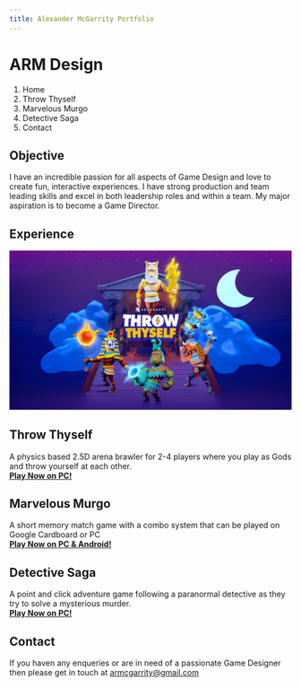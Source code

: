 ```yaml
---
title: Alexander McGarrity Portfolio
---
```


# ARM Design

1. Home
2. Throw Thyself
3. Marvelous Murgo
4. Detective Saga
5. Contact

## Objective
I have an incredible passion for all aspects of Game Design and love to create fun, interactive experiences. I have strong production and team leading skills and excel in both leadership roles and within a team. My major aspiration is to become a Game Director.

## Experience

<img align="centre" src="https://raw.githubusercontent.com/Armgarr/ARMDesign/main/argonauts_A2-poster-300dpi_horosotal_72.png">

## Throw Thyself
A physics based 2.5D arena brawler for 2-4 players where you play as Gods and throw yourself at each other. </br>
[**Play Now on PC!**](https://argonauts.itch.io/throw-thyself)

## Marvelous Murgo
A short memory match game with a combo system that can be played on Google Cardboard or PC </br>
[**Play Now on PC & Android!**](https://armgarr.itch.io/marvelous-murgos-carnival-of-wonders-and-delights)

## Detective Saga
A point and click adventure game following a paranormal detective as they try to solve a mysterious murder. </br>
[**Play Now on PC!**](https://armgarr.itch.io/detective-saga-the-creswin-widower)

## Contact
If you haven any enqueries or are in need of a passionate Game Designer then please get in touch at [armcgarrity@gmail.com](mailto:armcgarrity@gmail.com)
